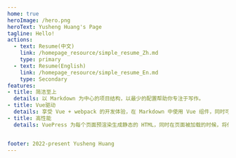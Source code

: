 ```yaml
---
home: true
heroImage: /hero.png
heroText: Yusheng Huang's Page
tagline: Hello! 
actions:
  - text: Resume(中文)
    link: /homepage_resource/simple_resume_Zh.md
    type: primary
  - text: Resume(English)
    link: /homepage_resource/simple_resume_En.md
    type: Secondary
features:
- title: 简洁至上
  details: 以 Markdown 为中心的项目结构，以最少的配置帮助你专注于写作。
- title: Vue驱动
  details: 享受 Vue + webpack 的开发体验，在 Markdown 中使用 Vue 组件，同时可以使用 Vue 来开发自定义主题。
- title: 高性能
  details: VuePress 为每个页面预渲染生成静态的 HTML，同时在页面被加载的时候，将作为 SPA 运行。


footer: 2022-present Yusheng Huang
---
```


